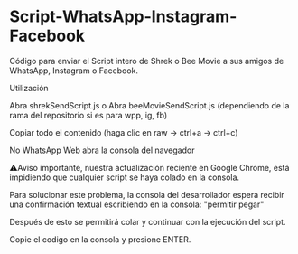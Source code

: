 # Script-WhatsApp-Instagram-Facebook
Código para enviar el Script intero de Shrek o Bee Movie a sus amigos de WhatsApp, Instagram o Facebook.

Utilización

Abra shrekSendScript.js o Abra beeMovieSendScript.js (dependiendo de la rama del repositorio si es para wpp, ig, fb)

Copiar todo el contenido (haga clic en raw -> ctrl+a -> ctrl+c)

No WhatsApp Web abra la consola del navegador

⚠️Aviso importante, nuestra actualización reciente en Google Chrome, está impidiendo que cualquier script se haya colado en la consola.

Para solucionar este problema, la consola del desarrollador espera recibir una confirmación textual escribiendo en la consola: "permitir pegar"

Después de esto se permitirá colar y continuar con la ejecución del script.

Copie el codigo en la consola y presione ENTER.
